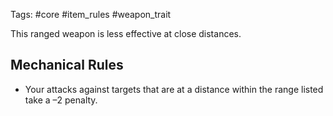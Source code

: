Tags: #core #item_rules #weapon_trait  

This ranged weapon is less effective at close distances. 
## Mechanical Rules

- Your attacks against targets that are at a distance within the range listed take a –2 penalty.
